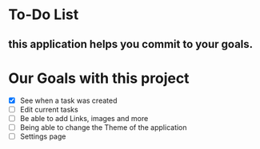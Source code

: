 ﻿# To-Do List
## this application helps you commit to your goals.


# Our Goals with this project
- [x] See when a task was created
- [ ] Edit current tasks
- [ ] Be able to add Links, images and more
- [ ] Being able to change the Theme of the application
- [ ] Settings page
